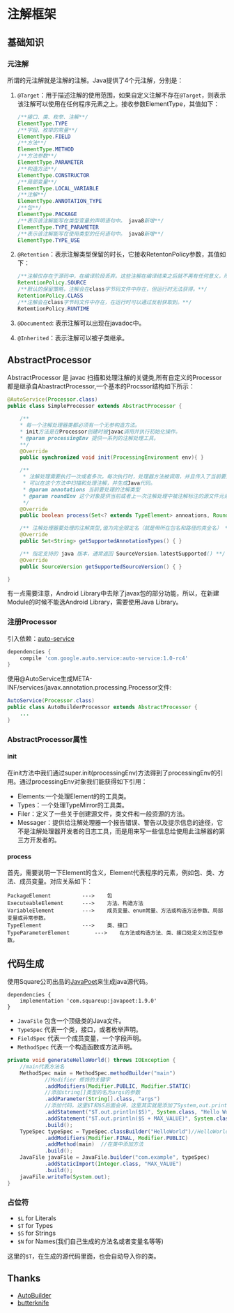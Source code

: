 # 注解框架

## 基础知识

### 元注解

所谓的元注解就是注解的注解。Java提供了4个元注解，分别是：

1. `@Target`：用于描述注解的使用范围，如果自定义注解不存在`@Target`，则表示该注解可以使用在任何程序元素之上。接收参数ElementType，其值如下：

   ```	java
   /**接口、类、枚举、注解**/
   ElementType.TYPE
   /**字段、枚举的常量**/
   ElementType.FIELD
   /**方法**/
   ElementType.METHOD
   /**方法参数**/
   ElementType.PARAMETER
   /**构造方法**/
   ElementType.CONSTRUCTOR
   /**局部变量**/
   ElementType.LOCAL_VARIABLE
   /**注解**/
   ElementType.ANNOTATION_TYPE
   /**包**/
   ElementType.PACKAGE
   /**表示该注解能写在类型变量的声明语句中。 java8新增**/
   ElementType.TYPE_PARAMETER
   /**表示该注解能写在使用类型的任何语句中。 java8新增**/
   ElementType.TYPE_USE
   ```

2. `@Retention`：表示注解类型保留的时长，它接收RetentonPolicy参数，其值如下：

   ```java
   /**注解仅存在于源码中，在编译阶段丢弃。这些注解在编译结束之后就不再有任何意义，所以它们不会写入字节码。**/
   RetentionPolicy.SOURCE
   /**默认的保留策略，注解会在class字节码文件中存在，但运行时无法获得。**/
   RetentionPolicy.CLASS
   /**注解会在class字节码文件中存在，在运行时可以通过反射获取到。**/
   RetemtionPolicy.RUNTIME
   ```

3. `@Documented`: 表示注解可以出现在javadoc中。

4. `@Inherited`：表示注解可以被子类继承。

## AbstractProcessor

AbstractProcessor 是 javac 扫描和处理注解的关键类,所有自定义的Processor都是继承自AbastractProcessor,一个基本的Procssor结构如下所示：

```java
@AutoService(Processor.class)
public class SimpleProcessor extends AbstractProcessor {

    /**
    * 每一个注解处理器类都必须有一个无参构造方法。
    * init方法是在Processor创建时被javac调用并执行初始化操作。
    * @param processingEnv 提供一系列的注解处理工具。
    **/
    @Override
    public synchronized void init(ProcessingEnvironment env){ }

    /**
     * 注解处理需要执行一次或者多次。每次执行时，处理器方法被调用，并且传入了当前要处理的注解类型。
     * 可以在这个方法中扫描和处理注解，并生成Java代码。
     * @param annotations 当前要处理的注解类型
     * @param roundEnv 这个对象提供当前或者上一次注解处理中被注解标注的源文件元素。（获得所有被标注的元   素）
     */
    @Override
    public boolean process(Set<? extends TypeElement> annoations, RoundEnvironment env) { }

    /** 注解处理器要处理的注解类型,值为完全限定名（就是带所在包名和路径的类全名） **/
    @Override
    public Set<String> getSupportedAnnotationTypes() { }

    /** 指定支持的 java 版本，通常返回 SourceVersion.latestSupported() **/
    @Override
    public SourceVersion getSupportedSourceVersion() { }

}
```

有一点需要注意，Android Library中去除了javax包的部分功能，所以，在新建Module的时候不能选Android Library，需要使用Java Library。

### 注册Processor

引入依赖：[auto-service](http://jcenter.bintray.com/com/google/auto/service/auto-service/)

```groovy
dependencies {
    compile 'com.google.auto.service:auto-service:1.0-rc4'
}
```

使用@AutoService生成META-INF/services/javax.annotation.processing.Processor文件:

```java
AutoService(Processor.class)
public class AutoBuilderProcessor extends AbstractProcessor {
    ...
}
```

### AbstractProcessor属性

#### init

在init方法中我们通过super.init(processingEnv)方法得到了processingEnv的引用。通过processingEnv对象我们能获得如下引用：

- Elements:一个处理Element的的工具类。
- Types：一个处理TypeMirror的工具类。
- Filer：定义了一些关于创建源文件，类文件和一般资源的方法。
- Messager：提供给注解处理器一个报告错误、警告以及提示信息的途径，它不是注解处理器开发者的日志工具，而是用来写一些信息给使用此注解器的第三方开发者的。

#### process

首先，需要说明一下Element的含义，Element代表程序的元素，例如包、类、方法、成员变量。对应关系如下：

```
PackageElement   		--->	包
ExecuteableElement		--->	方法、构造方法
VariableElement 		--->	成员变量、enum常量、方法或构造方法参数、局部变量或异常参数。
TypeElement 			--->	类、接口
TypeParameterElement 		--->	在方法或构造方法、类、接口处定义的泛型参数。
```

## 代码生成

使用Square公司出品的[JavaPoet](https://github.com/square/javapoet)来生成java源代码。

```
dependencies {
    implementation 'com.squareup:javapoet:1.9.0'
}
```
- `JavaFile` 包含一个顶级类的Java文件。
- `TypeSpec` 代表一个类，接口，或者枚举声明。
- `FieldSpec` 代表一个成员变量，一个字段声明。
- `MethodSpec` 代表一个构造函数或方法声明。

```java
private void generateHelloWorld() throws IOException {
    //main代表方法名
    MethodSpec main = MethodSpec.methodBuilder("main")
            //Modifier 修饰的关键字
            .addModifiers(Modifier.PUBLIC, Modifier.STATIC)
            //添加string[]类型的名为args的参数
            .addParameter(String[].class, "args")
            //添加代码，这里$T和$S后面会讲，这里其实就是添加了System,out.println("Hello World");
            .addStatement("$T.out.println($S)", System.class, "Hello World!")
            .addStatement("$T.out.println($S + MAX_VALUE)", System.class, "Integer.MAX_VALUE = ")
            .build();
    TypeSpec typeSpec = TypeSpec.classBuilder("HelloWorld")//HelloWorld是类名
            .addModifiers(Modifier.FINAL, Modifier.PUBLIC)
            .addMethod(main)  //在类中添加方法
            .build();
    JavaFile javaFile = JavaFile.builder("com.example", typeSpec)
            .addStaticImport(Integer.class, "MAX_VALUE")
            .build();
    javaFile.writeTo(System.out);
}
```

### 占位符

- `$L` for Literals
- `$T` for Types
- `$S` for Strings
- `$N` for Names(我们自己生成的方法名或者变量名等等)

这里的`$T`，在生成的源代码里面，也会自动导入你的类。

## Thanks
- [AutoBuilder](https://github.com/Tiny-hoooooo/AutoBuilder)
- [butterknife](https://github.com/JakeWharton/butterknife)